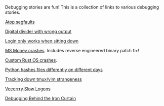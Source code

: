Debugging stories are fun! This is a collection of links to various debugging stories.

[Atop segfaults](http://rachelbythebay.com/w/2014/03/02/sync/)

[Digital divider with wrong output](http://danluu.com/teach-debugging/)

[Login only works when sitting down](http://www.cs.bell-labs.com/cm/cs/pearls/sec0510.html)

[MS Money crashes](http://blogs.msdn.com/b/oldnewthing/archive/2012/11/13/10367904.aspx). Includes reverse engineered binary patch fix!

[Custom Rust OS crashes](http://jvns.ca/blog/2013/12/04/day-37-how-a-keyboard-works/).

[Python hashes files differently on different days](http://dpb.bitbucket.org/unexpected-behavior-from-the-python-3-built-in-hash-function.html)

[Tracking down tmux/vim strangeness](http://www.daniellesucher.com/2014/04/24/my-new-favorite-vim-tmux-bug/)

[Veeerrry Slow Logons](http://blogs.technet.com/b/markrussinovich/archive/2012/07/02/3506849.aspx)

[Debugging Behind the Iron Curtain](http://jakepoz.com/soviet_debugging.html)
